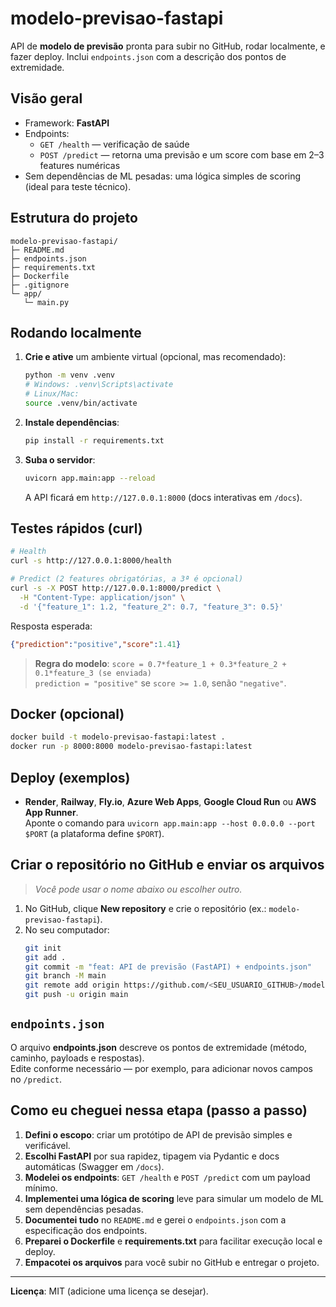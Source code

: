 # modelo-previsao-fastapi

API de **modelo de previsão** pronta para subir no GitHub, rodar localmente, e fazer deploy.
Inclui `endpoints.json` com a descrição dos pontos de extremidade.

## Visão geral
- Framework: **FastAPI**
- Endpoints:
  - `GET /health` — verificação de saúde
  - `POST /predict` — retorna uma previsão e um score com base em 2–3 features numéricas
- Sem dependências de ML pesadas: uma lógica simples de scoring (ideal para teste técnico).

## Estrutura do projeto
```
modelo-previsao-fastapi/
├─ README.md
├─ endpoints.json
├─ requirements.txt
├─ Dockerfile
├─ .gitignore
└─ app/
   └─ main.py
```

## Rodando localmente
1. **Crie e ative** um ambiente virtual (opcional, mas recomendado):
   ```bash
   python -m venv .venv
   # Windows: .venv\Scripts\activate
   # Linux/Mac:
   source .venv/bin/activate
   ```

2. **Instale dependências**:
   ```bash
   pip install -r requirements.txt
   ```

3. **Suba o servidor**:
   ```bash
   uvicorn app.main:app --reload
   ```
   A API ficará em `http://127.0.0.1:8000` (docs interativas em `/docs`).

## Testes rápidos (curl)
```bash
# Health
curl -s http://127.0.0.1:8000/health

# Predict (2 features obrigatórias, a 3ª é opcional)
curl -s -X POST http://127.0.0.1:8000/predict \
  -H "Content-Type: application/json" \
  -d '{"feature_1": 1.2, "feature_2": 0.7, "feature_3": 0.5}'
```

Resposta esperada:
```json
{"prediction":"positive","score":1.41}
```

> **Regra do modelo**: `score = 0.7*feature_1 + 0.3*feature_2 + 0.1*feature_3 (se enviada)`  
> `prediction = "positive"` se `score >= 1.0`, senão `"negative"`.

## Docker (opcional)
```bash
docker build -t modelo-previsao-fastapi:latest .
docker run -p 8000:8000 modelo-previsao-fastapi:latest
```

## Deploy (exemplos)
- **Render**, **Railway**, **Fly.io**, **Azure Web Apps**, **Google Cloud Run** ou **AWS App Runner**.  
  Aponte o comando para `uvicorn app.main:app --host 0.0.0.0 --port $PORT` (a plataforma define `$PORT`).

## Criar o repositório no GitHub e enviar os arquivos
> *Você pode usar o nome abaixo ou escolher outro.*

1. No GitHub, clique **New repository** e crie o repositório (ex.: `modelo-previsao-fastapi`).
2. No seu computador:
   ```bash
   git init
   git add .
   git commit -m "feat: API de previsão (FastAPI) + endpoints.json"
   git branch -M main
   git remote add origin https://github.com/<SEU_USUARIO_GITHUB>/modelo-previsao-fastapi.git
   git push -u origin main
   ```

## `endpoints.json`
O arquivo **endpoints.json** descreve os pontos de extremidade (método, caminho, payloads e respostas).  
Edite conforme necessário — por exemplo, para adicionar novos campos no `/predict`.

## Como eu cheguei nessa etapa (passo a passo)
1. **Defini o escopo**: criar um protótipo de API de previsão simples e verificável.
2. **Escolhi FastAPI** por sua rapidez, tipagem via Pydantic e docs automáticas (Swagger em `/docs`).
3. **Modelei os endpoints**: `GET /health` e `POST /predict` com um payload mínimo.
4. **Implementei uma lógica de scoring** leve para simular um modelo de ML sem dependências pesadas.
5. **Documentei tudo** no `README.md` e gerei o `endpoints.json` com a especificação dos endpoints.
6. **Preparei o Dockerfile** e **requirements.txt** para facilitar execução local e deploy.
7. **Empacotei os arquivos** para você subir no GitHub e entregar o projeto.

---

**Licença**: MIT (adicione uma licença se desejar).

